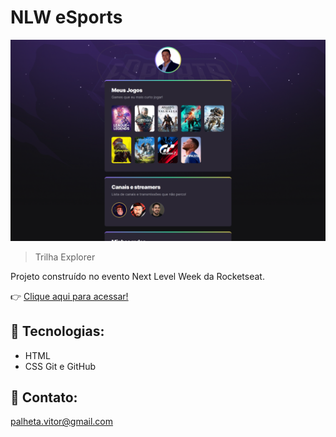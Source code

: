 # NLW eSports

![preview](./github/preview.png)

> Trilha Explorer

Projeto construído no evento Next Level Week da Rocketseat.

:point_right: [Clique aqui para acessar!](https://vitorpalheta.github.io/NLW-eSports)

## :dart: Tecnologias:

 - HTML
 - CSS
 Git e GitHub

## :email: Contato:

palheta.vitor@gmail.com

